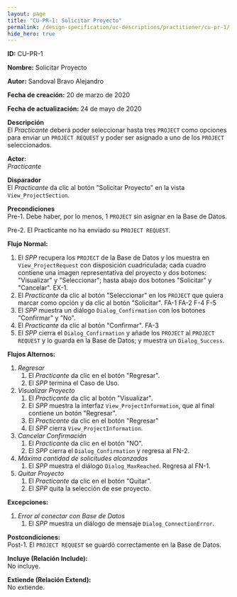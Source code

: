 ```yaml
---
layout: page
title: "CU-PR-1: Solicitar Proyecto"
permalink: /design-specification/uc-descriptions/practitioner/cu-pr-1/
hide_hero: true
---
```


**ID:** CU-PR-1

**Nombre:** Solicitar Proyecto

**Autor:** Sandoval Bravo Alejandro

**Fecha de creación:** 20 de marzo de 2020

**Fecha de actualización:** 24 de mayo de 2020

**Descripción**  
El *Practicante* deberá poder seleccionar hasta tres `PROJECT` como opciones para enviar un `PROJECT REQUEST` y poder ser asignado a uno de los `PROJECT` seleccionados.

**Actor:**  
*Practicante*

**Disparador**  
El *Practicante* da clic al botón "Solicitar Proyecto" en la vista `View_ProjectSection`.

**Precondiciones**  
Pre-1. Debe haber, por lo menos, 1 `PROJECT` sin asignar en la Base de Datos.

Pre-2. El Practicante no ha enviado su `PROJECT REQUEST`.

**Flujo Normal:**
  1. El *SPP* recupera los `PROJECT` de la Base de Datos y los muestra en `View_ProjectRequest` con disposición cuadriculada; cada cuadro contiene una imagen representativa del proyecto y dos botones: "Visualizar" y "Seleccionar"; hasta abajo dos botones "Solicitar" y "Cancelar". EX-1.
  2. El *Practicante* da clic al botón "Seleccionar" en los `PROJECT` que quiera marcar como opción y da clic al botón "Solicitar". FA-1 FA-2 F-4 F-5
  3. El *SPP* muestra un diálogo `Dialog_Confirmation` con los botones "Confirmar" y "No".
  4. El *Practicante* da clic al botón "Confirmar". FA-3
  5. El *SPP* cierra el `Dialog_Confirmation` y añade los `PROJECT` al `PROJECT REQUEST` y lo guarda en la Base de Datos; y muestra un `Dialog_Success`.

**Flujos Alternos:**
  1. *Regresar*
     1. El *Practicante* da clic en el botón "Regresar".
     2. El *SPP* termina el Caso de Uso.
  2. *Visualizar Proyecto*
     1. El *Practicante* da clic al botón "Visualizar".
     2. El *SPP* muestra la interfaz `View_ProjectInformation`, que al final contiene un botón "Regresar".
     3. El *Practicante* da clic en el botón "Regresar"
     4. El *SPP* cierra `View_ProjectInformation`.
  3. *Cancelar Confirmación*
     1. El *Practicante* da clic en el botón "NO".
     2. El *SPP* cierra el `Dialog_Confirmation` y regresa al FN-2.
  4. *Máxima cantidad de solicitudes alcanzadas*
     1. El *SPP* muestra el diálogo `Dialog_MaxReached`. Regresa al FN-1.
  5. *Quitar Proyecto*
     1. El *Practicante* da clic en el botón "Quitar".
     2. El *SPP* quita la selección de ese proyecto.

**Excepciones:**
   1. *Error al conectar con Base de Datos*
      1. El *SPP* muestra un diálogo de mensaje `Dialog_ConnectionError`.

**Postcondiciones:**  
Post-1. El `PROJECT REQUEST` se guardó correctamente en la Base de Datos.

**Incluye (Relación Include):**  
No incluye.

**Extiende (Relación Extend):**  
No extiende.